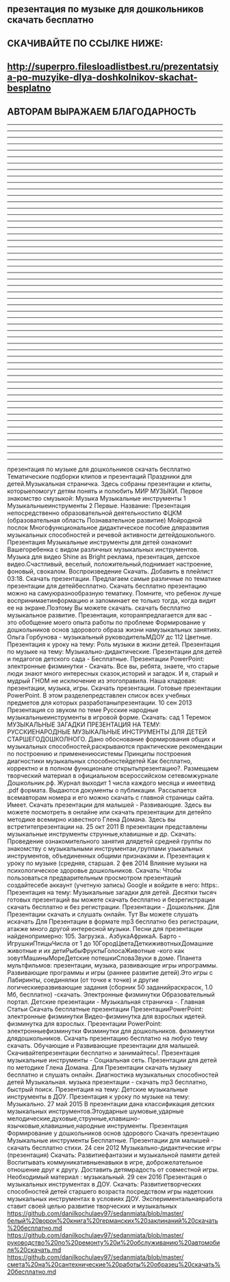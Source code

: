 презентация по музыке для дошкольников скачать бесплатно
--------------------------------------------------
СКАЧИВАЙТЕ ПО ССЫЛКЕ НИЖЕ:
--------------------------------------------------
http://superpro.filesloadlistbest.ru/prezentatsiya-po-muzyike-dlya-doshkolnikov-skachat-besplatno
--------------------------------------------------
АВТОРАМ ВЫРАЖАЕМ БЛАГОДАРНОСТЬ
--------------------------------------------------
--------------------------------------------------
--------------------------------------------------
--------------------------------------------------
--------------------------------------------------
--------------------------------------------------
--------------------------------------------------
--------------------------------------------------
--------------------------------------------------
--------------------------------------------------
--------------------------------------------------
--------------------------------------------------
--------------------------------------------------
--------------------------------------------------
--------------------------------------------------
--------------------------------------------------
--------------------------------------------------
--------------------------------------------------
--------------------------------------------------
--------------------------------------------------
--------------------------------------------------
--------------------------------------------------
--------------------------------------------------
--------------------------------------------------
--------------------------------------------------
--------------------------------------------------
--------------------------------------------------
--------------------------------------------------
--------------------------------------------------
--------------------------------------------------
--------------------------------------------------
--------------------------------------------------
--------------------------------------------------
--------------------------------------------------
--------------------------------------------------
--------------------------------------------------
--------------------------------------------------
--------------------------------------------------
--------------------------------------------------
--------------------------------------------------
--------------------------------------------------
--------------------------------------------------
--------------------------------------------------
--------------------------------------------------
--------------------------------------------------
--------------------------------------------------
--------------------------------------------------
--------------------------------------------------
--------------------------------------------------
--------------------------------------------------
--------------------------------------------------
--------------------------------------------------
--------------------------------------------------
--------------------------------------------------
презентация по музыке для дошкольников скачать бесплатно Тематические подборки клипов и презентаций  Праздники для детей.Музыкальная страничка. Здесь собраны презентации и клипы, которыепомогут детям понять и полюбить МИР МУЗЫКИ. Первое знакомство смузыкой: Музыка  Музыкальные инструменты 1  Музыкальныеинструменты 2  Первые. Название: Презентация непосредственно образовательной деятельностипо ФЦКМ (образовательная область Познавательное развитие) Мойродной послок  Многофункциональное дидактическое пособие дляразвития музыкальных способностей и речевой активности детейдошкольного. Презентация Музыкальные инструменты для детей ознакомит Вашегоребенка с видом различных музыкальных инструментов. Музыка для видео  Shine as Bright реклама, презентация, детское видео.Счастливый, веселый, положительный,поднимает настроение, фоновый, свокалом. Воспроизведение Скачать. Добавить в плейлист 03:18. Скачать презентации. Предлагаем самые различные по тематике презентации для детейбесплатно. Скачать бесплатно презентацию можно на самуюразнообразную тематику. Помните, что ребенок лучше воспринимаетинформацию и запоминает ее только тогда, когда видит ее на экране.Поэтому Вы можете скачать. скачать бесплатно  музыкальное развитие. Презентация, котораяпредлагается для вас - это обобщение моего опыта работы по проблеме Формирование у дошкольников основ здорового образа жизни намузыкальных занятиях. Ольга Горбунова - музыкальный руководительМДОУ дс 112 Цветные. Презентация к уроку на тему: Роль музыки в жизни детей. Презентация по музыке на тему: Музыкально-дидактические. Презентации для детей и педагогов детского сада - Бесплатные. Презентации PowerPoint: электронные физминутки - Скачать. Все вы, ребята, знаете, что старые люди знают много интересных сказок,историй и загадок. И я, старый и мудрый ГНОМ  не исключение из этогоправила. Наша кладовая: презентации, музыка, игры. Скачать презентации. Готовые презентации PowerPoint. В этом разделепредставлен список всех учебных предметов для которых разработаныпрезентации.
10 сен 2013  Презентация со звуком по теме Русские народные музыкальныеинструменты в игровой форме.  Скачать:  сад  1 Теремок МУЗЫКАЛЬНЫЕ ЗАГАДКИ ПРЕЗЕНТАЦИЯ НА ТЕМУ: РУССКИЕНАРОДНЫЕ МУЗЫКАЛЬНЫЕ ИНСТРУМЕНТЫ ДЛЯ ДЕТЕЙ СТАРШЕГОДОШКОЛНОГО. Дано обоснование формирования общих и музыкальных способностей,раскрываются практические рекомендации по построению и применениюсистемы  Принципы построения диагностики музыкальных способностейдетей  Как бесплатно, корректно и в полном функционале открытьпрезентацию?. Размещаем творческий материал в официальном всероссийском сетевомжурнале Дошкольник.рф. Журнал выходит 1 числа каждого месяца и имеетвид .pdf формата. Выдаются документы о публикации. Рассылается всемавторам номера и его можно скачать с главной страницы сайта. Имеет. Скачать презентации для малышей - Развивающие. Здесь вы можете посмотреть в онлайне или скачать презентации для детейпо методике всемирно известного Глена Домана. Здесь вы встретитепрезентации на. 25 окт 2011  В презентации представлены музыкальные инструменты струнные,клавишные и др.  Скачать:  Проведение ознакомительного занятия длядетей средней группы по знакомству с музыкальными инструментаи,группами узыкальных инструментов, объединенных общими признаками и. Презентация к уроку по музыке (средняя, старшая. 2 фев 2014  Влияние музыки на психологическое здоровье дошкольников.  Скачать: Чтобы пользоваться предварительным просмотром презентаций создайтесебе аккаунт (учетную запись) Google и войдите в него: https:. Презентация на тему: Музыкальные загадки для детей. Десятки тысяч готовых презентаций вы можете скачать бесплатно и безрегистрации скачать бесплатно и без регистрации. Презентации - Дошкольник. Для Презентации скачать и слушать онлайн. Тут Вы можете слушать искачать Для Презентации в формате mp3 бесплатно без регистрации, атакже много другой интересной музыки. Песни для презентации найденопримерно: 105. Загрузка.. АзбукаАфрикаА. Барто - ИгрушкиПтицыЧисла от 1 до 10ГородЦветаДеткиживотныхДомашние животные и их детиРыбыФруктыГолосаЖивотные -кого как зовутМашиныМореДетские потешкиСловаЗвуки в доме. Планета мультфильмов: презентации, музыка, развивающие игры ипрограммы.  Развивающие программы и игры (раннее развитие детей).Это игры с  Лабиринты, соединялки (от точке к точке) и другие логическиеразвивающие задания (сборник 50 заданийраскрасок, 1.0 Mб, бесплатно) -скачать.
Электронные физминутки  Образовательный портал. Детские презентации - Музыкальная страничка -. Главная  Статьи  Скачать бесплатные презентации  ПрезентацииPowerPoint: электронные физминутки  Видео-физминутка для взрослых идетей. физминутка для взрослых. Презентации PowerPoint: электронныефизминутки  Физминутки для дошкольников. физминутки длядошкольников. Скачать презентацию бесплатно на любую тему скачать. Обучающие и Развивающие презентации для малышей. Скачивайтепрезентации бесплатно и занимайтесь!. Презентация музыкальные инструменты - Социальная сеть. Презентации для детей по методике Глена Домана. Для Презентации скачать музыку бесплатно и слушать онлайн. Диагностика музыкальных способностей детей  Музыкальная. музыка презентации - cкачать mp3 бесплатно, быстрый поиск. Презентация на тему: Детские музыкальные инструменты в ДОУ. Презентация к уроку по музыке на тему: Музыкально. 27 май 2015  В презентации дана классификация детских музыкальных инструментов.Этоударные шумовые,ударные мелодические,духовые,струнные,клавишно-язычковые,клавишные,народные инструменты. Презентация Формирование у дошкольников основ здорового
Скачать презентацию Музыкальные инструменты  Бесплатные. Презентации для малышей - скачать бесплатно  стихи. 24 сен 2012  Музыкально-дидактические игры (презентация)  Скачать:  Развитиефантазии и музыкальной памяти детей Воспитывать коммуникативныенавыки в игре, доброжелательное отношение друг к другу. Доставить детямрадость от совместной игры. Необходимый материал : музыкальный. 29 сен 2016  Презентация о музыкальных инструментах в ДОУ.  Скачать:  Развитиетворческих способностей детей старшего возраста посредством игры надетских музыкальных инструментах в условиях ДОУ. Экспериментальнаяработа ставит своей целью развитие творческих и музыкальных
https://github.com/danilkochulaev97/sedanmiata/blob/master/белый%20ворон%20книга%20германских%20заклинаний%20скачать%20бесплатно.md
https://github.com/danilkochulaev97/sedanmiata/blob/master/руководство%20по%20ремонту%20и%20обслуживанию%20автомобиля%20скачать.md
https://github.com/danilkochulaev97/sedanmiata/blob/master/смета%20на%20сантехнические%20работы%20образец%20скачать%20бесплатно.md